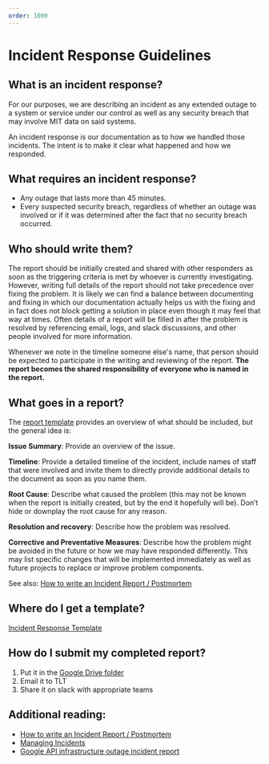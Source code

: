```yaml
---
order: 1000
---
```

# Incident Response Guidelines

## What is an incident response?

For our purposes, we are describing an incident as any extended outage to a
system or service under our control as well as any security breach that may
involve MIT data on said systems.

An incident response is our documentation as to how we handled those incidents.
The intent is to make it clear what happened and how we responded.

## What requires an incident response?

- Any outage that lasts more than 45 minutes.
- Every suspected security breach, regardless of whether an outage was involved
or if it was determined after the fact that no security breach occurred.

## Who should write them?

The report should be initially created and shared with other responders as soon
as the triggering criteria is met by whoever is currently investigating.
However, writing full details of the report should not take precedence over
fixing the problem. It is likely we can find a balance between documenting and
fixing in which our documentation actually helps us with the fixing and in fact
does not block getting a solution in place even though it may feel that way at
times. Often details of a report will be filled in after the problem is
resolved by referencing email, logs, and slack discussions, and other people
involved for more information.

Whenever we note in the timeline someone else's name, that person should be
expected to participate in the writing and reviewing of the report. **The report
becomes the shared responsibility of everyone who is named in the report.**

## What goes in a report?
The [report template](https://docs.google.com/document/d/1yfL1XPPQrwhnMdIw7CLpBM56uY2b-SCZfNerkwCGDqU/edit?usp=sharing
)
provides an overview of what should be included, but the general idea is:

**Issue Summary**: Provide an overview of the issue.

**Timeline**: Provide a detailed timeline of the incident, include names of
staff that were involved and invite them to directly provide additional details
to the document as soon as you name them.

**Root Cause**: Describe what caused the problem (this may not be known when
the report is initially created, but by the end it hopefully will be).
Don’t hide or downplay the root cause for any reason.

**Resolution and recovery**: Describe how the problem was resolved.

**Corrective and Preventative Measures**: Describe how the problem might be
avoided in the future or how we may have responded differently. This may list
specific changes that will be implemented immediately as well as future
projects to replace or improve problem components.

See also:
[How to write an Incident Report / Postmortem](https://sysadmincasts.com/episodes/20-how-to-write-an-incident-report-postmortem)

## Where do I get a template?

[Incident Response Template](https://docs.google.com/document/d/1yfL1XPPQrwhnMdIw7CLpBM56uY2b-SCZfNerkwCGDqU/edit?usp=sharing)

## How do I submit my completed report?

1. Put it in the [Google Drive folder](https://drive.google.com/open?id=1Gursqku_NsUyGTXyWa6LUESIFNTBcf3G
)
1. Email it to TLT
1. Share it on slack with appropriate teams

## Additional reading:
- [How to write an Incident Report / Postmortem](https://sysadmincasts.com/episodes/20-how-to-write-an-incident-report-postmortem)
- [Managing Incidents](https://landing.google.com/sre/book/chapters/managing-incidents.html)
- [Google API infrastructure outage incident report](https://developers.googleblog.com/2013/05/google-api-infrastructure-outage_3.html)
